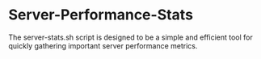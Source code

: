 # Server-Performance-Stats
The server-stats.sh script is designed to be a simple and efficient tool for quickly gathering important server performance metrics.
